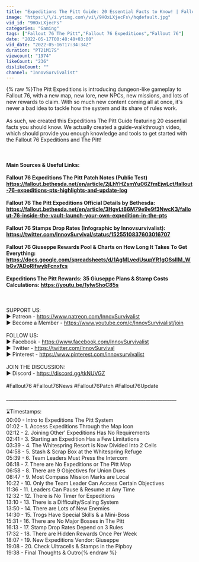 ```yaml
---
title: "Expeditions The Pitt Guide: 20 Essential Facts to Know! | Fallout 76"
image: "https:\/\/i.ytimg.com\/vi\/9HOxLXjecFs\/hqdefault.jpg"
vid_id: "9HOxLXjecFs"
categories: "Gaming"
tags: ["Fallout 76 The Pitt","Fallout 76 Expeditions","Fallout 76"]
date: "2022-05-17T00:48:48+03:00"
vid_date: "2022-05-16T17:34:34Z"
duration: "PT21M17S"
viewcount: "1974"
likeCount: "236"
dislikeCount: ""
channel: "InnovSurvivalist"
---
```

{% raw %}The Pitt Expeditions is introducing dungeon-like gameplay to Fallout 76, with a new map, new lore, new NPCs, new missions, and lots of new rewards to claim. With so much new content coming all at once, it's never a bad idea to tackle how the system and its share of rules work. <br /><br />As such, we created this Expeditions The Pitt Guide featuring 20 essential facts you should know. We actually created a guide-walkthrough video, which should provide you enough knowledge and tools to get started with the Fallout 76 Expeditions and The Pitt!<br /><br />________________________________________________________________________<br /><br />**Main Sources &amp; Useful Links:**<br /><br />Fallout 76 Expeditions The Pitt Patch Notes (Public Test)<br /><a rel="nofollow" target="blank" href="https://fallout.bethesda.net/en/article/2jLhYHZsmYu06ZfmEjwLct/fallout-76-expeditions-pts-highlights-and-update-log">https://fallout.bethesda.net/en/article/2jLhYHZsmYu06ZfmEjwLct/fallout-76-expeditions-pts-highlights-and-update-log</a><br /><br />Fallout 76 The Pitt Expeditions Official Details by Bethesda:<br /><a rel="nofollow" target="blank" href="https://fallout.bethesda.net/en/article/3HgvLt86M79e9e9f3NwcK3/fallout-76-inside-the-vault-launch-your-own-expedition-in-the-pts">https://fallout.bethesda.net/en/article/3HgvLt86M79e9e9f3NwcK3/fallout-76-inside-the-vault-launch-your-own-expedition-in-the-pts</a><br /><br />Fallout 76 Stamps Drop Rates (Infographic by Innovsurvivalist):<br /><a rel="nofollow" target="blank" href="https://twitter.com/InnovSurvival/status/1525510837603016707">https://twitter.com/InnovSurvival/status/1525510837603016707</a><br /><br />Fallout 76 Giuseppe Rewards Pool &amp; Charts on How Long It Takes To Get Everything: <br /><a rel="nofollow" target="blank" href="https://docs.google.com/spreadsheets/d/1AgMLvedUsupYR1gOSsIlM_WbGv7ADoRlfwybFcnxfcs">https://docs.google.com/spreadsheets/d/1AgMLvedUsupYR1gOSsIlM_WbGv7ADoRlfwybFcnxfcs</a><br /><br />Expeditions The Pitt Rewards: 35 Giuseppe Plans &amp; Stamp Costs Calculations: <a rel="nofollow" target="blank" href="https://youtu.be/1ylwShoC85s">https://youtu.be/1ylwShoC85s</a><br /><br />________________________________________________________________________<br /><br />SUPPORT US: <br />► Patreon - <a rel="nofollow" target="blank" href="https://www.patreon.com/InnovSurvivalist">https://www.patreon.com/InnovSurvivalist</a> <br />► Become a Member - <a rel="nofollow" target="blank" href="https://www.youtube.com/c/InnovSurvivalist/join">https://www.youtube.com/c/InnovSurvivalist/join</a> <br /><br />FOLLOW US: <br />► Facebook - <a rel="nofollow" target="blank" href="https://www.facebook.com/InnovSurvivalist">https://www.facebook.com/InnovSurvivalist</a> <br />► Twitter - <a rel="nofollow" target="blank" href="https://twitter.com/InnovSurvival">https://twitter.com/InnovSurvival</a> <br />► Pinterest - <a rel="nofollow" target="blank" href="https://www.pinterest.com/innovsurvivalist">https://www.pinterest.com/innovsurvivalist</a> <br /><br />JOIN THE DISCUSSION: <br />► Discord - <a rel="nofollow" target="blank" href="https://discord.gg/tkNUVGZ">https://discord.gg/tkNUVGZ</a> <br /><br />#Fallout76 #Fallout76News #Fallout76Patch #Fallout76Update<br /><br />________________________________________________________________________<br /><br />⌛Timestamps:<br />00:00 - Intro to Expeditions The Pitt System<br />01:02 - 1. Access Expeditions Through the Map Icon<br />02:12 - 2. Joining Other' Expeditions Has No Requirements<br />02:41 - 3. Starting an Expedition Has a Few Limitations<br />03:39 - 4. The Whitespring Resort is Now Divided Into 2 Cells<br />04:58 - 5. Stash &amp; Scrap Box at the Whitespring Refuge<br />05:39 - 6. Team Leaders Must Press the Intercom<br />06:18 - 7. There are No Expeditions or The Pitt Map<br />06:58 - 8. There are 9 Objectives for Union Dues<br />08:47 - 9. Most Compass Mission Marks are Local<br />10:22 - 10. Only the Team Leader Can Access Certain Objectives<br />11:36 - 11. Leaders Can Pause &amp; Resume at Any Time<br />12:32 - 12. There is No Timer for Expeditions<br />13:10 - 13. There is a Difficulty/Scaling System<br />13:50 - 14. There are Lots of New Enemies<br />14:30 - 15. Trogs Have Special Skills &amp; a Mini-Boss<br />15:31 - 16. There are No Major Bosses in The Pitt<br />16:13 - 17. Stamp Drop Rates Depend on 3 Rules<br />17:32 - 18. There are Hidden Rewards Once Per Week<br />18:07 - 19. New Expeditions Vendor: Giuseppe<br />19:08 - 20. Check Ultracells &amp; Stamps in the Pipboy<br />19:38 - Final Thoughts &amp; Outro{% endraw %}
